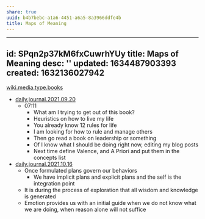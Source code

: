 ```yaml
---
share: true
uuid: b4b7bebc-a1a6-4451-a6a5-8a3966ddfe4b
title: Maps of Meaning
---
```

---
id: SPqn2p37kM6fxCuwrhYUy
title: Maps of Meaning
desc: ''
updated: 1634487903393
created: 1632136027942
---


[wiki.media.type.books](/a3a80e28-c537-4091-a06f-3d20f44ec6a2)

* [daily.journal.2021.09.20](/undefined)
  * 07:11
    * What am I trying to get out of this book?
    * Heuristics on how to live my life
    * You already know 12 rules for life
    * I am looking for how to rule and manage others
    * Then go read a book on leadership or something
    * Of I know what I should be doing right now, editing my blog posts
    * Next time define Valence, and A Priori and put them in the concepts list
* [daily.journal.2021.10.16](/undefined)
  * Once formulated plans govern our behaviors
    * We have implicit plans and explicit plans and the self is the integration point
  * It is during the process of exploration that all wisdom and knowledge is generated
  * Emotion provides us with an initial guide when we do not know what we are doing, when reason alone will not suffice